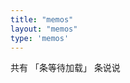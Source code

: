 ```yaml
---
title: "memos"
layout: "memos"
type: 'memos'
--- 
```


<div class="memo-nums">
        <p class="note note-info memo-nums-text">
            <hanla></hanla>共有
            <span id="memonums">「条等待加载」</span>
            条说说<hanla></hanla>
        </p>
    </div>
    <div id="bber"></div>
    <script type="text/javascript">
        var bbMemos = {
            memos: "https://memo.wananaiko.com/",
            limit: "",
            creatorId: "1",
            domId: ""
        }
    </script>

<script>
    window.ViewImage && ViewImage.init('.content img');
</script>

<script src="https://wananaiko.design/memos/assets/js/bibi.js"></script>
<script src="https://wananaiko.design/memos/assets/js/marked.min.js"></script>
<script src="https://fastly.jsdelivr.net/gh/Tokinx/ViewImage/view-image.min.js"></script>
<script src="https://fastly.jsdelivr.net/gh/Tokinx/Lately/lately.min.js"></script>